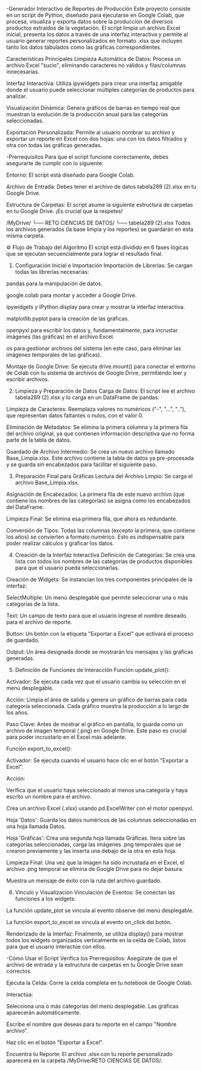 -Generador Interactivo de Reportes de Producción
Este proyecto consiste en un script de Python, diseñado para ejecutarse en Google Colab, que procesa, visualiza y exporta datos sobre la producción de diversos productos extraídos de la vegetación. El script limpia un archivo Excel inicial, presenta los datos a través de una interfaz interactiva y permite al usuario generar reportes personalizados en formato .xlsx que incluyen tanto los datos tabulados como las gráficas correspondientes.

Características Principales
Limpieza Automática de Datos: Procesa un archivo Excel "sucio", eliminando caracteres no válidos y filas/columnas innecesarias.

Interfaz Interactiva: Utiliza ipywidgets para crear una interfaz amigable donde el usuario puede seleccionar múltiples categorías de productos para analizar.

Visualización Dinámica: Genera gráficos de barras en tiempo real que muestran la evolución de la producción anual para las categorías seleccionadas.

Exportación Personalizada: Permite al usuario nombrar su archivo y exportar un reporte en Excel con dos hojas: una con los datos filtrados y otra con todas las gráficas generadas.

-Prerrequisitos
Para que el script funcione correctamente, debes asegurarte de cumplir con lo siguiente:

Entorno: El script está diseñado para Google Colab.

Archivo de Entrada: Debes tener el archivo de datos tabela289 (2).xlsx en tu Google Drive.

Estructura de Carpetas: El script asume la siguiente estructura de carpetas en tu Google Drive. ¡Es crucial que la respetes!

/MyDrive/
└── RETO CIENCIAS DE DATOS/
    └── tabela289 (2).xlsx
Todos los archivos generados (la base limpia y los reportes) se guardarán en esta misma carpeta.

⚙️ Flujo de Trabajo del Algoritmo
El script está dividido en 6 fases lógicas que se ejecutan secuencialmente para lograr el resultado final.

1. Configuración Inicial e Importación
Importación de Librerías: Se cargan todas las librerías necesarias:

pandas para la manipulación de datos.

google.colab para montar y acceder a Google Drive.

ipywidgets y IPython.display para crear y mostrar la interfaz interactiva.

matplotlib.pyplot para la creación de las gráficas.

openpyxl para escribir los datos y, fundamentalmente, para incrustar imágenes (las gráficas) en el archivo Excel.

os para gestionar archivos del sistema (en este caso, para eliminar las imágenes temporales de las gráficas).

Montaje de Google Drive: Se ejecuta drive.mount() para conectar el entorno de Colab con tu sistema de archivos de Google Drive, permitiendo leer y escribir archivos.

2. Limpieza y Preparación de Datos
Carga de Datos: El script lee el archivo tabela289 (2).xlsx y lo carga en un DataFrame de pandas.

Limpieza de Caracteres: Reemplaza valores no numéricos ("-", "...", ".."), que representan datos faltantes o nulos, con el valor 0.

Eliminación de Metadatos: Se elimina la primera columna y la primera fila del archivo original, ya que contienen información descriptiva que no forma parte de la tabla de datos.

Guardado de Archivo Intermedio: Se crea un nuevo archivo llamado Base_Limpia.xlsx. Este archivo contiene la tabla de datos ya pre-procesada y se guarda sin encabezados para facilitar el siguiente paso.

3. Preparación Final para Gráficas
Lectura del Archivo Limpio: Se carga el archivo Base_Limpia.xlsx.

Asignación de Encabezados: La primera fila de este nuevo archivo (que contiene los nombres de las categorías) se asigna como los encabezados del DataFrame.

Limpieza Final: Se elimina esa primera fila, que ahora es redundante.

Conversión de Tipos: Todas las columnas (excepto la primera, que contiene los años) se convierten a formato numérico. Esto es indispensable para poder realizar cálculos y graficar los datos.

4. Creación de la Interfaz Interactiva
Definición de Categorías: Se crea una lista con todos los nombres de las categorías de productos disponibles para que el usuario pueda seleccionarlas.

Creación de Widgets: Se instancian los tres componentes principales de la interfaz:

SelectMultiple: Un menú desplegable que permite seleccionar una o más categorías de la lista.

Text: Un campo de texto para que el usuario ingrese el nombre deseado para el archivo de reporte.

Button: Un botón con la etiqueta "Exportar a Excel" que activará el proceso de guardado.

Output: Un área designada donde se mostrarán los mensajes y las gráficas generadas.

5. Definición de Funciones de Interacción
Función update_plot():

Activador: Se ejecuta cada vez que el usuario cambia su selección en el menú desplegable.

Acción: Limpia el área de salida y genera un gráfico de barras para cada categoría seleccionada. Cada gráfico muestra la producción a lo largo de los años.

Paso Clave: Antes de mostrar el gráfico en pantalla, lo guarda como un archivo de imagen temporal (.png) en Google Drive. Este paso es crucial para poder incrustarlo en el Excel más adelante.

Función export_to_excel():

Activador: Se ejecuta cuando el usuario hace clic en el botón "Exportar a Excel".

Acción:

Verifica que el usuario haya seleccionado al menos una categoría y haya escrito un nombre para el archivo.

Crea un archivo Excel (.xlsx) usando pd.ExcelWriter con el motor openpyxl.

Hoja 'Datos': Guarda los datos numéricos de las columnas seleccionadas en una hoja llamada Datos.

Hoja 'Gráficas': Crea una segunda hoja llamada Gráficas. Itera sobre las categorías seleccionadas, carga las imágenes .png temporales que se crearon previamente y las inserta una debajo de la otra en esta hoja.

Limpieza Final: Una vez que la imagen ha sido incrustada en el Excel, el archivo .png temporal se elimina de Google Drive para no dejar basura.

Muestra un mensaje de éxito con la ruta del archivo guardado.

6. Vínculo y Visualización
Vinculación de Eventos: Se conectan las funciones a los widgets:

La función update_plot se vincula al evento observe del menú desplegable.

La función export_to_excel se vincula al evento on_click del botón.

Renderizado de la Interfaz: Finalmente, se utiliza display() para mostrar todos los widgets organizados verticalmente en la celda de Colab, listos para que el usuario interactúe con ellos.

-Cómo Usar el Script
Verifica los Prerrequisitos: Asegúrate de que el archivo de entrada y la estructura de carpetas en tu Google Drive sean correctos.

Ejecuta la Celda: Corre la celda completa en tu notebook de Google Colab.

Interactúa:

Selecciona una o más categorías del menú desplegable. Las gráficas aparecerán automáticamente.

Escribe el nombre que deseas para tu reporte en el campo "Nombre archivo".

Haz clic en el botón "Exportar a Excel".

Encuentra tu Reporte: El archivo .xlsx con tu reporte personalizado aparecerá en la carpeta /MyDrive/RETO CIENCIAS DE DATOS/.
